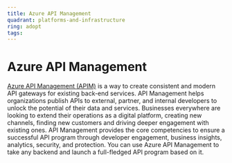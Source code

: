 ```yaml
---
title: Azure API Management
quadrant: platforms-and-infrastructure
ring: adopt
tags:
---
```


# Azure API Management

<a href="https://docs.microsoft.com/en-us/azure/api-management/api-management-key-concepts" target="_blank">Azure API Management (APIM)</a> is a way to create consistent and modern API gateways for existing back-end services.
API Management helps organizations publish APIs to external, partner, and internal developers to unlock the potential of their data and services. Businesses everywhere are looking to extend their operations as a digital platform, creating new channels, finding new customers and driving deeper engagement with existing ones. API Management provides the core competencies to ensure a successful API program through developer engagement, business insights, analytics, security, and protection. You can use Azure API Management to take any backend and launch a full-fledged API program based on it.
